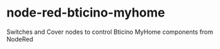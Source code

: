 # node-red-bticino-myhome
Switches and Cover nodes to control Bticino MyHome components from NodeRed
